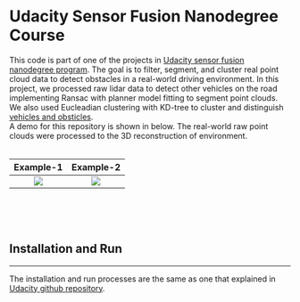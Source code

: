 # Udacity Sensor Fusion Nanodegree Course
This code is part of one of the projects in [Udacity sensor fusion nanodegree program](https://www.udacity.com/course/sensor-fusion-engineer-nanodegree--nd313). The goal is to filter, segment, and cluster real point cloud data to detect obstacles in a real-world driving environment. In this project, we processed raw lidar data to detect other vehicles on the road implementing Ransac with planner model fitting to segment point clouds. We also used Eucleadian clustering with KD-tree to cluster and distinguish [vehicles and obsticles](https://www.udacity.com/course/sensor-fusion-engineer-nanodegree--nd313).
<br>
A demo for this repository is shown in below. The real-world raw point clouds were processed to the 3D reconstruction of environment. 
<br><br>

Example-1            |  Example-2
:-------------------------:|:-------------------------:
![](https://media.giphy.com/media/G0VPbIfD3j4zAeLToW/giphy.gif)  |  ![](https://media.giphy.com/media/KIrBjJaGMfQ9rKwf4A/giphy.gif)



<br>
<br>
<br>



## Installation and Run
***
The installation and run processes are the same as one that explained in [Udacity github repository](https://github.com/rayryeng/SFND_Lidar_Obstacle_Detection).
